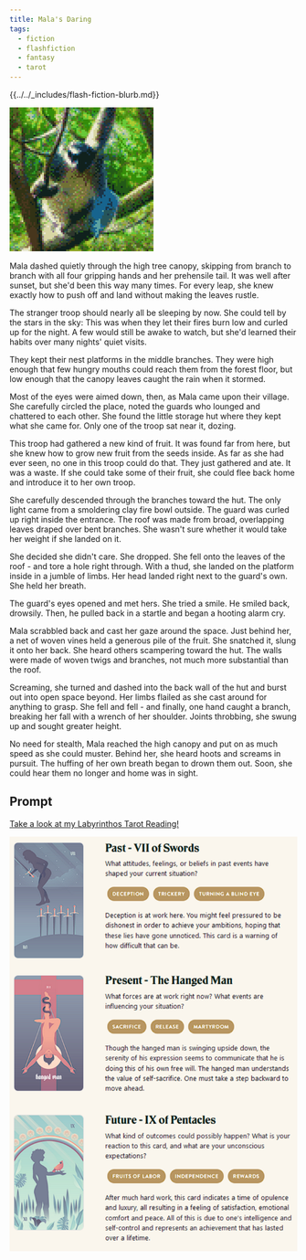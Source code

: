 ```yaml
---
title: Mala's Daring
tags:
  - fiction
  - flashfiction
  - fantasy
  - tarot
---
```


{{../../_includes/flash-fiction-blurb.md}}

<!--more-->

<img src="./cover.png" class="fullwidth" />

Mala dashed quietly through the high tree canopy, skipping from branch to branch with all four gripping hands and her prehensile tail. It was well after sunset, but she'd been this way many times. For every leap, she knew exactly how to push off and land without making the leaves rustle.

The stranger troop should nearly all be sleeping by now. She could tell by the stars in the sky: This was when they let their fires burn low and curled up for the night. A few would still be awake to watch, but she'd learned their habits over many nights' quiet visits.

They kept their nest platforms in the middle branches. They were high enough that few hungry mouths could reach them from the forest floor, but low enough that the canopy leaves caught the rain when it stormed.

Most of the eyes were aimed down, then, as Mala came upon their village. She carefully circled the place, noted the guards who lounged and chattered to each other. She found the little storage hut where they kept what she came for. Only one of the troop sat near it, dozing.

This troop had gathered a new kind of fruit. It was found far from here, but she knew how to grow new fruit from the seeds inside. As far as she had ever seen, no one in this troop could do that. They just gathered and ate. It was a waste. If she could take some of their fruit, she could flee back home and introduce it to her own troop.

She carefully descended through the branches toward the hut. The only light came from a smoldering clay fire bowl outside. The guard was curled up right inside the entrance. The roof was made from broad, overlapping leaves draped over bent branches. She wasn't sure whether it would take her weight if she landed on it.

She decided she didn't care. She dropped. She fell onto the leaves of the roof - and tore a hole right through. With a thud, she landed on the platform inside in a jumble of limbs. Her head landed right next to the guard's own. She held her breath.

The guard's eyes opened and met hers. She tried a smile. He smiled back, drowsily. Then, he pulled back in a startle and began a hooting alarm cry. 

Mala scrabbled back and cast her gaze around the space. Just behind her, a net of woven vines held a generous pile of the fruit. She snatched it, slung it onto her back. She heard others scampering toward the hut. The walls were made of woven twigs and branches, not much more substantial than the roof.

Screaming, she turned and dashed into the back wall of the hut and burst out into open space beyond. Her limbs flailed as she cast around for anything to grasp. She fell and fell - and finally, one hand caught a branch, breaking her fall with a wrench of her shoulder. Joints throbbing, she swung up and sought greater height. 

No need for stealth, Mala reached the high canopy and put on as much speed as she could muster. Behind her, she heard hoots and screams in pursuit. The huffing of her own breath began to drown them out. Soon, she could hear them no longer and home was in sight.

## Prompt

[Take a look at my Labyrinthos Tarot Reading!](https://app.labyrinthos.co/reading/ppf/SSTRWS/56,12,72)

![](20220424113311.png)
